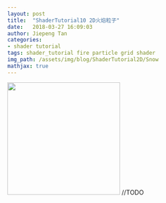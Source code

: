 ```yaml
---
layout: post
title:  "ShaderTutorial10 2D火焰粒子"
date:   2018-03-27 16:09:03
author: Jiepeng Tan
categories: 
- shader tutorial
tags: shader_tutorial fire particle grid shader
img_path: /assets/img/blog/ShaderTutorial2D/Snow
mathjax: true
---
```


<img src="http://127.0.0.1:4000/assets/img/blog/ShaderTutorial2D/FireParticle/fire_particle.gif" width="256">
//TODO 





